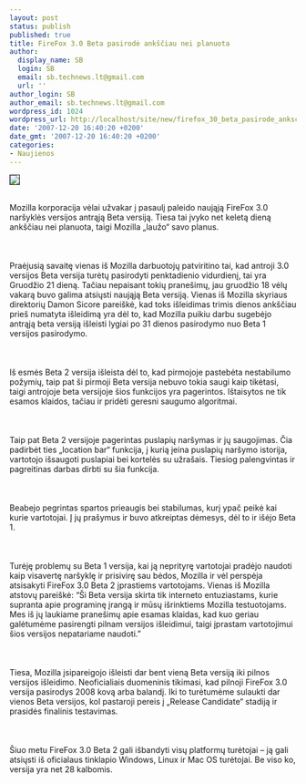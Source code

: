 ```yaml
---
layout: post
status: publish
published: true
title: FireFox 3.0 Beta pasirodė ankščiau nei planuota
author:
  display_name: SB
  login: SB
  email: sb.technews.lt@gmail.com
  url: ''
author_login: SB
author_email: sb.technews.lt@gmail.com
wordpress_id: 1024
wordpress_url: http://localhost/site/new/firefox_30_beta_pasirode_anksciau_nei_planuota/
date: '2007-12-20 16:40:20 +0200'
date_gmt: '2007-12-20 16:40:20 +0200'
categories:
- Naujienos
---
```

<div class="imgright"><img src="http://tbn0.google.com/images?q=tbn:cKprGVEVq8bgYM:http://www.ipix.lt/out.php/i206686_firefoxlogo.jpg" border="1"></div>
<p><br>Mozilla korporacija vėlai užvakar į pasaulį paleido naująją FireFox 3.0 naršyklės versijos antrąją Beta versiją. Tiesa tai įvyko net keletą dieną ankščiau nei planuota, taigi Mozilla „laužo“ savo planus.<br />
<br><br />
<br>Praėjusią savaitę vienas iš Mozilla darbuotojų patviritino tai, kad antroji 3.0 versijos Beta versija turėtų pasirodyti penktadienio vidurdienį, tai yra Gruodžio 21 dieną. Tačiau nepaisant tokių pranešimų, jau gruodžio 18 vėlų vakarą buvo galima atsiųsti naująją Beta versiją. Vienas iš Mozilla skyriaus direktorių Damon Sicore pareiškė, kad toks išleidimas trimis dienos ankščiau prieš numatyta išleidimą yra dėl to, kad Mozilla puikiu darbu sugebėjo antrąją beta versiją išleisti lygiai po 31 dienos pasirodymo nuo Beta 1 versijos pasirodymo.<br />
<br><br />
<br>Iš esmės Beta 2 versija išleista dėl to, kad pirmojoje pastebėta nestabilumo požymių, taip pat ši pirmoji Beta versija nebuvo tokia saugi kaip tikėtasi, taigi antrojoje beta versijoje šios funkcijos yra pagerintos. Ištaisytos ne tik esamos klaidos, tačiau ir pridėti geresni saugumo algoritmai.<br />
<br><br />
<br>Taip pat Beta 2 versijoje pagerintas puslapių naršymas ir jų saugojimas. Čia padirbėt ties „location bar“ funkcija, į kurią įeina puslapių naršymo istorija, vartotojo išsaugoti puslapiai bei kortelės su užrašais. Tiesiog palengvintas ir pagreitinas darbas dirbti su šia funkcija.<br />
<br><br />
<br>Beabejo pegrintas spartos prieaugis bei stabilumas, kurį ypač peikė kai kurie vartotojai. Į jų prašymus ir buvo atkreiptas dėmesys, dėl to ir išėjo Beta 1.<br />
<br><br />
<br>Turėję problemų su Beta 1 versija, kai ją neprityrę vartotojai pradėjo naudoti kaip visavertę naršyklę ir prisivirę sau bėdos, Mozilla ir vėl perspėja atsisakyti FireFox 3.0 Beta 2 įprastiems vartotojams. Vienas iš Mozilla atstovų pareiškė: “Ši Beta versija skirta tik interneto entuziastams, kurie supranta apie programinę įrangą ir mūsų išrinktiems Mozilla testuotojams. Mes iš jų laukiame pranešimų apie esamas klaidas, kad kuo geriau galėtumėme pasirengti pilnam versijos išleidimui, taigi įprastam vartotojimui šios versijos nepatariame naudoti.”<br />
<br><br />
<br>Tiesa, Mozilla įsipareigojo išleisti dar bent vieną Beta versiją iki pilnos versijos išleidimo. Neoficialiais duomeninis tikimasi, kad pilnoji FireFox 3.0 versija pasirodys 2008 kovą arba balandį. Iki to turėtumėme sulaukti dar vienos Beta versijos, kol pastaroji pereis į „Release Candidate“ stadiją ir prasidės finalinis testavimas.<br />
<br><br />
<br>Šiuo metu FireFox 3.0 Beta 2 gali išbandyti visų platformų turėtojai – ją gali atsiųsti iš oficialaus tinklapio Windows, Linux ir Mac OS turėtojai. Be viso ko, versija yra net 28 kalbomis.<br />
<br></p>
